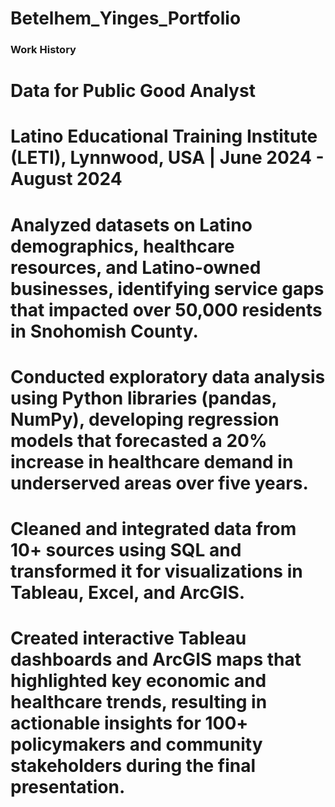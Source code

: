 # Betelhem_Yinges_Portfolio
### Work History
# Data for Public Good Analyst
# Latino Educational Training Institute (LETI), Lynnwood, USA | June 2024 - August 2024
# Analyzed datasets on Latino demographics, healthcare resources, and Latino-owned businesses, identifying service gaps that impacted over 50,000 residents in Snohomish County.
# Conducted exploratory data analysis using Python libraries (pandas, NumPy), developing regression models that forecasted a 20% increase in healthcare demand in underserved areas over five years.
# Cleaned and integrated data from 10+ sources using SQL and transformed it for visualizations in Tableau, Excel, and ArcGIS.
# Created interactive Tableau dashboards and ArcGIS maps that highlighted key economic and healthcare trends, resulting in actionable insights for 100+ policymakers and community stakeholders during the final presentation.
